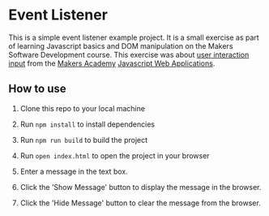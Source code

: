 # Event Listener

This is a simple event listener example project. It is a small exercise as part of learning Javascript basics and DOM manipulation on the Makers Software Development course.
This exercise was about [user interaction input](https://github.com/makersacademy/javascript-web-applications/blob/main/contents/09_user_interaction_input.md) from the [Makers Academy](https://makers.tech/) [Javascript Web Applications](https://github.com/makersacademy/javascript-web-applications/tree/main/contents).

## How to use

1. Clone this repo to your local machine
2. Run `npm install` to install dependencies
3. Run `npm run build` to build the project
4. Run `open index.html` to open the project in your browser

5. Enter a message in the text box.
6. Click the 'Show Message' button to display the message in the browser.
7. Click the 'Hide Message' button to clear the message from the browser.